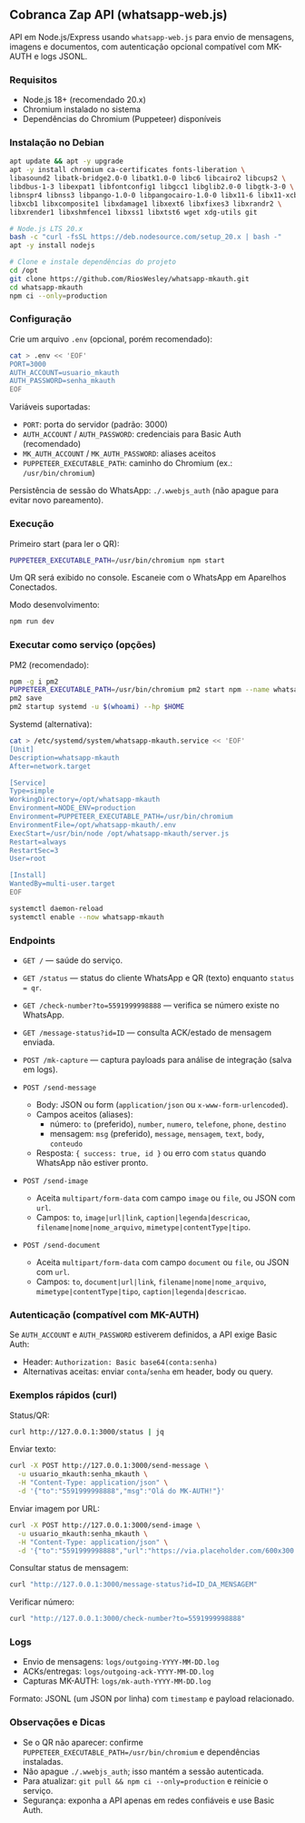 ## Cobranca Zap API (whatsapp-web.js)

API em Node.js/Express usando `whatsapp-web.js` para envio de mensagens, imagens e documentos, com autenticação opcional compatível com MK-AUTH e logs JSONL.

### Requisitos
- Node.js 18+ (recomendado 20.x)
- Chromium instalado no sistema
- Dependências do Chromium (Puppeteer) disponíveis

### Instalação no Debian
```bash
apt update && apt -y upgrade
apt -y install chromium ca-certificates fonts-liberation \
libasound2 libatk-bridge2.0-0 libatk1.0-0 libc6 libcairo2 libcups2 \
libdbus-1-3 libexpat1 libfontconfig1 libgcc1 libglib2.0-0 libgtk-3-0 \
libnspr4 libnss3 libpango-1.0-0 libpangocairo-1.0-0 libx11-6 libx11-xcb1 \
libxcb1 libxcomposite1 libxdamage1 libxext6 libxfixes3 libxrandr2 \
libxrender1 libxshmfence1 libxss1 libxtst6 wget xdg-utils git

# Node.js LTS 20.x
bash -c "curl -fsSL https://deb.nodesource.com/setup_20.x | bash -"
apt -y install nodejs

# Clone e instale dependências do projeto
cd /opt
git clone https://github.com/RiosWesley/whatsapp-mkauth.git
cd whatsapp-mkauth
npm ci --only=production
```

### Configuração
Crie um arquivo `.env` (opcional, porém recomendado):
```bash
cat > .env << 'EOF'
PORT=3000
AUTH_ACCOUNT=usuario_mkauth
AUTH_PASSWORD=senha_mkauth
EOF
```

Variáveis suportadas:
- `PORT`: porta do servidor (padrão: 3000)
- `AUTH_ACCOUNT` / `AUTH_PASSWORD`: credenciais para Basic Auth (recomendado)
- `MK_AUTH_ACCOUNT` / `MK_AUTH_PASSWORD`: aliases aceitos
- `PUPPETEER_EXECUTABLE_PATH`: caminho do Chromium (ex.: `/usr/bin/chromium`)

Persistência de sessão do WhatsApp: `./.wwebjs_auth` (não apague para evitar novo pareamento).

### Execução
Primeiro start (para ler o QR):
```bash
PUPPETEER_EXECUTABLE_PATH=/usr/bin/chromium npm start
```
Um QR será exibido no console. Escaneie com o WhatsApp em Aparelhos Conectados.

Modo desenvolvimento:
```bash
npm run dev
```

### Executar como serviço (opções)
PM2 (recomendado):
```bash
npm -g i pm2
PUPPETEER_EXECUTABLE_PATH=/usr/bin/chromium pm2 start npm --name whatsapp-mkauth -- start
pm2 save
pm2 startup systemd -u $(whoami) --hp $HOME
```

Systemd (alternativa):
```bash
cat > /etc/systemd/system/whatsapp-mkauth.service << 'EOF'
[Unit]
Description=whatsapp-mkauth
After=network.target

[Service]
Type=simple
WorkingDirectory=/opt/whatsapp-mkauth
Environment=NODE_ENV=production
Environment=PUPPETEER_EXECUTABLE_PATH=/usr/bin/chromium
EnvironmentFile=/opt/whatsapp-mkauth/.env
ExecStart=/usr/bin/node /opt/whatsapp-mkauth/server.js
Restart=always
RestartSec=3
User=root

[Install]
WantedBy=multi-user.target
EOF

systemctl daemon-reload
systemctl enable --now whatsapp-mkauth
```

### Endpoints
- `GET /` — saúde do serviço.
- `GET /status` — status do cliente WhatsApp e QR (texto) enquanto `status = qr`.
- `GET /check-number?to=5591999998888` — verifica se número existe no WhatsApp.
- `GET /message-status?id=ID` — consulta ACK/estado de mensagem enviada.
- `POST /mk-capture` — captura payloads para análise de integração (salva em logs).

- `POST /send-message`
  - Body: JSON ou form (`application/json` ou `x-www-form-urlencoded`).
  - Campos aceitos (aliases):
    - número: `to` (preferido), `number`, `numero`, `telefone`, `phone`, `destino`
    - mensagem: `msg` (preferido), `message`, `mensagem`, `text`, `body`, `conteudo`
  - Resposta: `{ success: true, id }` ou erro com `status` quando WhatsApp não estiver pronto.

- `POST /send-image`
  - Aceita `multipart/form-data` com campo `image` ou `file`, ou JSON com `url`.
  - Campos: `to`, `image|url|link`, `caption|legenda|descricao`, `filename|nome|nome_arquivo`, `mimetype|contentType|tipo`.

- `POST /send-document`
  - Aceita `multipart/form-data` com campo `document` ou `file`, ou JSON com `url`.
  - Campos: `to`, `document|url|link`, `filename|nome|nome_arquivo`, `mimetype|contentType|tipo`, `caption|legenda|descricao`.

### Autenticação (compatível com MK-AUTH)
Se `AUTH_ACCOUNT` e `AUTH_PASSWORD` estiverem definidos, a API exige Basic Auth:
- Header: `Authorization: Basic base64(conta:senha)`
- Alternativas aceitas: enviar `conta`/`senha` em header, body ou query.

### Exemplos rápidos (curl)
Status/QR:
```bash
curl http://127.0.0.1:3000/status | jq
```

Enviar texto:
```bash
curl -X POST http://127.0.0.1:3000/send-message \
  -u usuario_mkauth:senha_mkauth \
  -H "Content-Type: application/json" \
  -d '{"to":"5591999998888","msg":"Olá do MK-AUTH!"}'
```

Enviar imagem por URL:
```bash
curl -X POST http://127.0.0.1:3000/send-image \
  -u usuario_mkauth:senha_mkauth \
  -H "Content-Type: application/json" \
  -d '{"to":"5591999998888","url":"https://via.placeholder.com/600x300.png","caption":"Legenda"}'
```

Consultar status de mensagem:
```bash
curl "http://127.0.0.1:3000/message-status?id=ID_DA_MENSAGEM"
```

Verificar número:
```bash
curl "http://127.0.0.1:3000/check-number?to=5591999998888"
```

### Logs
- Envio de mensagens: `logs/outgoing-YYYY-MM-DD.log`
- ACKs/entregas: `logs/outgoing-ack-YYYY-MM-DD.log`
- Capturas MK-AUTH: `logs/mk-auth-YYYY-MM-DD.log`

Formato: JSONL (um JSON por linha) com `timestamp` e payload relacionado.

### Observações e Dicas
- Se o QR não aparecer: confirme `PUPPETEER_EXECUTABLE_PATH=/usr/bin/chromium` e dependências instaladas.
- Não apague `./.wwebjs_auth`; isso mantém a sessão autenticada.
- Para atualizar: `git pull && npm ci --only=production` e reinicie o serviço.
- Segurança: exponha a API apenas em redes confiáveis e use Basic Auth.

